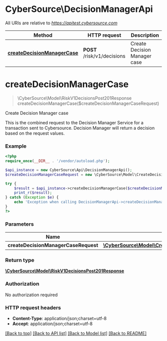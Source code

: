 # CyberSource\DecisionManagerApi

All URIs are relative to *https://apitest.cybersource.com*

Method | HTTP request | Description
------------- | ------------- | -------------
[**createDecisionManagerCase**](DecisionManagerApi.md#createDecisionManagerCase) | **POST** /risk/v1/decisions | Create Decision Manager case


# **createDecisionManagerCase**
> \CyberSource\Model\RiskV1DecisionsPost201Response createDecisionManagerCase($createDecisionManagerCaseRequest)

Create Decision Manager case

This is the combined request to the Decision Manager Service for a transaction sent to Cybersource. Decision Manager will return a decision based on the request values.

### Example
```php
<?php
require_once(__DIR__ . '/vendor/autoload.php');

$api_instance = new CyberSource\Api\DecisionManagerApi();
$createDecisionManagerCaseRequest = new \CyberSource\Model\CreateDecisionManagerCaseRequest(); // \CyberSource\Model\CreateDecisionManagerCaseRequest | 

try {
    $result = $api_instance->createDecisionManagerCase($createDecisionManagerCaseRequest);
    print_r($result);
} catch (Exception $e) {
    echo 'Exception when calling DecisionManagerApi->createDecisionManagerCase: ', $e->getMessage(), PHP_EOL;
}
?>
```

### Parameters

Name | Type | Description  | Notes
------------- | ------------- | ------------- | -------------
 **createDecisionManagerCaseRequest** | [**\CyberSource\Model\CreateDecisionManagerCaseRequest**](../Model/CreateDecisionManagerCaseRequest.md)|  |

### Return type

[**\CyberSource\Model\RiskV1DecisionsPost201Response**](../Model/RiskV1DecisionsPost201Response.md)

### Authorization

No authorization required

### HTTP request headers

 - **Content-Type**: application/json;charset=utf-8
 - **Accept**: application/json;charset=utf-8

[[Back to top]](#) [[Back to API list]](../../README.md#documentation-for-api-endpoints) [[Back to Model list]](../../README.md#documentation-for-models) [[Back to README]](../../README.md)

